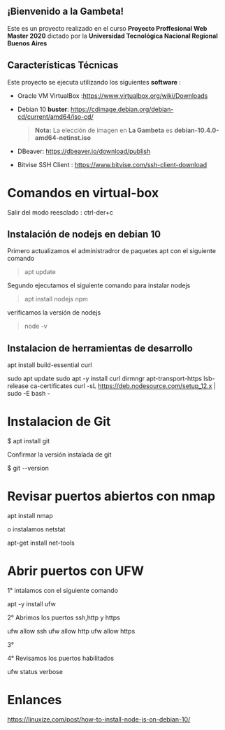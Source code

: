 ## ¡Bienvenido a la Gambeta!
Este es un proyecto realizado en el curso **Proyecto Proffesional Web Master 2020** dictado por la **Universidad Tecnológica Nacional Regional Buenos Aires**

## Características Técnicas

Este proyecto se ejecuta utilizando los  siguientes **software** :

- Oracle VM VirtualBox :https://www.virtualbox.org/wiki/Downloads
- Debian 10 **buster**: https://cdimage.debian.org/debian-cd/current/amd64/iso-cd/
  > **Nota:** La elección de imagen en  **La Gambeta** es **debian-10.4.0-amd64-netinst.iso**

- DBeaver: https://dbeaver.io/download/publish 
- Bitvise SSH Client : https://www.bitvise.com/ssh-client-download

# Comandos en virtual-box

Salir del modo reesclado :    ctrl-der+c

## Instalación de nodejs en debian 10

Primero actualizamos el administradror de paquetes apt con el siguiente comando

> apt update

Segundo ejecutamos el siguiente comando para instalar nodejs

> apt install nodejs npm

verificamos la versión de nodejs

> node -v


## Instalacion de herramientas de desarrollo

apt install build-essential curl


sudo apt update
sudo apt -y install curl dirmngr apt-transport-https lsb-release ca-certificates
curl -sL https://deb.nodesource.com/setup_12.x | sudo -E bash -


# Instalacion de  Git


$ apt install git

Confirmar la versión instalada de git 

$ git --version


# Revisar puertos abiertos con nmap

apt install nmap

o instalamos netstat

apt-get install net-tools



# Abrir puertos con UFW
1° intalamos con el siguiente comando

apt -y install ufw

2° Abrimos los puertos ssh,http y https

ufw allow ssh
ufw allow http
ufw allow https

3°



4° Revisamos los puertos habilitados

ufw status verbose





# Enlances 
https://linuxize.com/post/how-to-install-node-js-on-debian-10/
